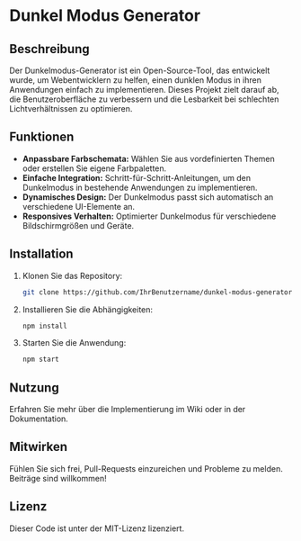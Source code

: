 # Dunkel Modus Generator

## Beschreibung
Der Dunkelmodus-Generator ist ein Open-Source-Tool, das entwickelt wurde, um Webentwicklern zu helfen, einen dunklen Modus in ihren Anwendungen einfach zu implementieren. Dieses Projekt zielt darauf ab, die Benutzeroberfläche zu verbessern und die Lesbarkeit bei schlechten Lichtverhältnissen zu optimieren.

## Funktionen
- **Anpassbare Farbschemata:** Wählen Sie aus vordefinierten Themen oder erstellen Sie eigene Farbpaletten.
- **Einfache Integration:** Schritt-für-Schritt-Anleitungen, um den Dunkelmodus in bestehende Anwendungen zu implementieren.
- **Dynamisches Design:** Der Dunkelmodus passt sich automatisch an verschiedene UI-Elemente an.
- **Responsives Verhalten:** Optimierter Dunkelmodus für verschiedene Bildschirmgrößen und Geräte.

## Installation
1. Klonen Sie das Repository:
   ```bash
   git clone https://github.com/IhrBenutzername/dunkel-modus-generator.git
   ```
2. Installieren Sie die Abhängigkeiten:
   ```bash
   npm install
   ```
3. Starten Sie die Anwendung:
   ```bash
   npm start
   ```

## Nutzung
Erfahren Sie mehr über die Implementierung im Wiki oder in der Dokumentation.

## Mitwirken
Fühlen Sie sich frei, Pull-Requests einzureichen und Probleme zu melden. Beiträge sind willkommen!

## Lizenz
Dieser Code ist unter der MIT-Lizenz lizenziert.